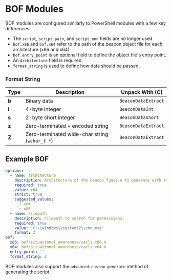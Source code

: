 # BOF Modules

BOF modules are configured similarly to PowerShell modules with a few key differences:
- The `script`, `script_path`, and `script_end` fields are no longer used.
- `bof.x86` and `bof.x64` refer to the path of the beacon object file for each architecture (x86 and x64).
- `bof.entry_point` is an optional field to define the object file's entry point.
- An `Architecture` field is required.
- `format_string` is used to define how data should be passed.


### Format String
| Type | Description | Unpack With (C) |
|------|-------------|-----------------|
| **b** | Binary data | `BeaconDataExtract` |
| **i** | 4-byte integer | `BeaconDataInt` |
| **s** | 2-byte short integer | `BeaconDataShort` |
| **z** | Zero-terminated + encoded string | `BeaconDataExtract` |
| **Z** | Zero-terminated wide-char string (`wchar_t *`) | `BeaconDataExtract` |


## Example BOF

```yaml
options:
  - name: Architecture
    description: Architecture of the beacon_funcs.o to generate with (x64 or x86).
    required: true
    value: x64
    strict: true
    suggested_values:
      - x64
      - x86
  - name: Filepath
    description: Filepath to search for permissions.
    required: true
    value: 'C:\\windows\\system32\\cmd.exe'
    format: Z
bof:
  x86: bof/situational_awareness/cacls.x86.o
  x64: bof/situational_awareness/cacls.x64.o
  entry_point: ''
  format_string: Z
```

BOF modules also support the `advanced.custom_generate` method of generating the script.
